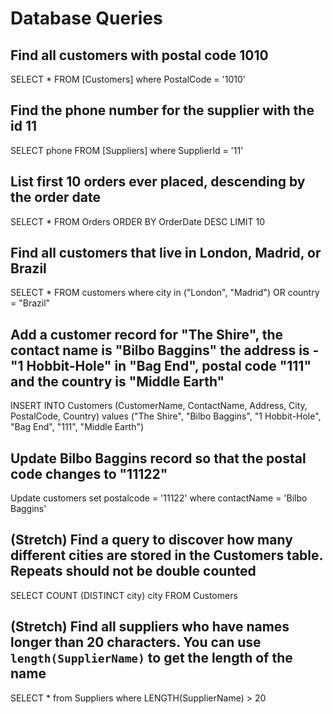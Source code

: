 # Database Queries

## Find all customers with postal code 1010

SELECT * FROM [Customers] where PostalCode = '1010'

## Find the phone number for the supplier with the id 11

SELECT phone FROM [Suppliers] where SupplierId = '11'

## List first 10 orders ever placed, descending by the order date

SELECT * FROM Orders ORDER BY OrderDate DESC LIMIT 10

## Find all customers that live in London, Madrid, or Brazil

SELECT * FROM customers where city in ("London", "Madrid") OR country = "Brazil"

## Add a customer record for "The Shire", the contact name is "Bilbo Baggins" the address is -"1 Hobbit-Hole" in "Bag End", postal code "111" and the country is "Middle Earth"

INSERT INTO Customers (CustomerName, ContactName, Address, City, PostalCode, Country) values ("The Shire", "Bilbo Baggins", "1 Hobbit-Hole", "Bag End", "111", "Middle Earth")

## Update Bilbo Baggins record so that the postal code changes to "11122"
Update customers set postalcode = '11122' where contactName = 'Bilbo Baggins'

## (Stretch) Find a query to discover how many different cities are stored in the Customers table. Repeats should not be double counted

SELECT COUNT (DISTINCT city) city FROM Customers 

## (Stretch) Find all suppliers who have names longer than 20 characters. You can use `length(SupplierName)` to get the length of the name

SELECT * from Suppliers where LENGTH(SupplierName) > 20